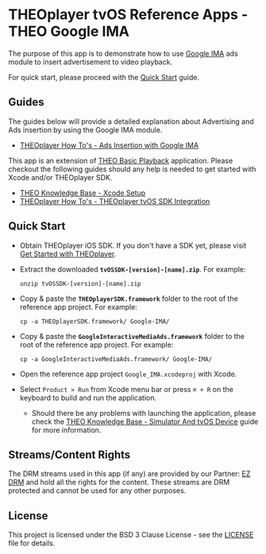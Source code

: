 # THEOplayer tvOS Reference Apps - THEO Google IMA

The purpose of this app is to demonstrate how to use [Google IMA] ads module to insert advertisement to video playback.

For quick start, please proceed with the [Quick Start](https://docs.theoplayer.com/getting-started/01-sdks/03-ios/00-getting-started.md) guide.

## Guides

The guides below will provide a detailed explanation about Advertising and Ads insertion by using the Google IMA module.

* [THEOplayer How To's - Ads Insertion with Google IMA]

This app is an extension of [THEO Basic Playback] application. Please checkout the following guides should any help is needed to get started with Xcode and/or THEOplayer SDK.

* [THEO Knowledge Base - Xcode Setup]
* [THEOplayer How To's - THEOplayer tvOS SDK Integration]

## Quick Start

* Obtain THEOplayer iOS SDK. If you don't have a SDK yet, please visit [Get Started with THEOplayer].
* Extract the downloaded **`tvOSSDK-[version]-[name].zip`**. For example:

      unzip tvOSSDK-[version]-[name].zip

* Copy & paste the **`THEOplayerSDK.framework`** folder to the root of the reference app project. For example:

      cp -a THEOplayerSDK.framework/ Google-IMA/

* Copy & paste the **`GoogleInteractiveMediaAds.framework`** folder to the root of the reference app project. For example:

      cp -a GoogleInteractiveMediaAds.framework/ Google-IMA/

* Open the reference app project `Google_IMA.xcodeproj` with Xcode.
* Select `Product > Run` from Xcode menu bar or press `⌘ + R` on the keyboard to build and run the application.
  * Should there be any problems with launching the application, please check the [THEO Knowledge Base - Simulator And tvOS Device] guide for more information.

## Streams/Content Rights

The DRM streams used in this app (if any) are provided by our Partner: [EZ DRM] and hold all the rights for the content. These streams are DRM protected and cannot be used for any other purposes.

## License

This project is licensed under the BSD 3 Clause License - see the [LICENSE] file for details.

[//]: # (Links and Guides reference)
[THEOplayer How To's - Ads Insertion with Google IMA]: Guides/howto-ima-ads-insertion/README.md
[THEO Basic Playback]: ../Basic-Playback
[THEO Knowledge Base - Xcode Setup]: ../Basic-Playback/Guides/knowledgebase-xcode-setup/README.md
[THEO Knowledge Base - Simulator And tvOS Device]: ../Basic-Playback/Guides/knowledgebase-simulator-and-tvos-device/README.md
[THEOplayer How To's - THEOplayer tvOS SDK Integration]: ../Basic-Playback/Guides/howto-theoplayer-tvos-sdk-integration/README.md
[Google IMA]: https://developers.google.com/interactive-media-ads/docs/sdks/ios/client-side
[THEOplayer]: https://www.theoplayer.com
[Get Started with THEOplayer]: https://www.theoplayer.com/licensing
[EZ DRM]: https://www.ezdrm.com/

[//]: # (Project files reference)
[LICENSE]: LICENSE
